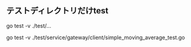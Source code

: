 ## テストディレクトリだけtest

go test -v ./test/...

go test -v ./test/service/gateway/client/simple_moving_average_test.go